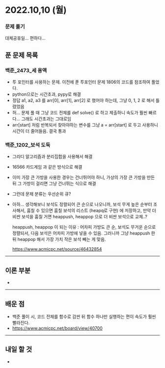 # 2022.10,10 (월)

### 문제 풀기

대체공휴일... 편하다...

## 푼 문제 목록

### 백준\_2473_세 용액

- 투 포인터를 사용하는 문제. 이전에 푼 투포인터 문제 1806의 코드를 참조하여 풀었다. 
- python으로는 시간초과, pypy로 해결
- 정답 a1, a2, a3 를 arr[0], arr[1], arr[2] 로 했어야 하는데, 그냥 0, 1, 2 로 해서 틀렸었음
- 허... 문제 풀 때 그냥 코드 전체를 def solve() 로 하고 제출하니 속도가 훨씬 빠르다... 그래도 시간초과는 그대로임
- arr[start] 처럼 반복되서 찾아야하는 변수를 그냥 a = arr[start] 로 두고 사용하니 시간이 더 줄어들음. 결국 통과



###  백준\_1202_보석 도둑

- 그리디 알고리즘과 분리집합을 사용해서 해결

- 16566 카드게임 과 같은 방식으로 해결

- 이미 가장 큰 가방을 사용한 경우는 건너뛰어야 하니, 가상의 가장 큰 가방을 만든 뒤 그 가방이 걸리면 그냥 건너뛰는 식으로 해결

- 그런데 문제 분류는 우선순위 큐?

- 아하... 생각해보니 보석도 정렬되어 큰 순으로 나오니까, 보석 무게 높은 순부터 조사해서, 훔칠 수 있으면 훔칠 보석의 리스트 (heapq로 구현) 에 저장하고, 만약 더 비싼 보석을 훔칠 거면 heappush, heappop 으로 더 비싼 보석으로 교체..? 

  heappush, heappop 이 되는 이유 : 어차피 가방도 큰 순, 보석도 무거운 순으로 정렬되서, 다음 보석은 어차피 가방에 넣을 수 있음. 그러니까 그냥 heappush 한 뒤 heappop 해서 가장 가치 작은 보석 빼는 게 맞음.

  https://www.acmicpc.net/source/46432854




---

## 이론 부분

- 

---

## 배운 점

- 백준 풀이 시, 코드 전체를 함수로 감싼 뒤 함수 하나만 실행하는 편이 속도가 훨씬 빨라진다.
- https://www.acmicpc.net/board/view/40700


---

## 내일 할 것

- 

